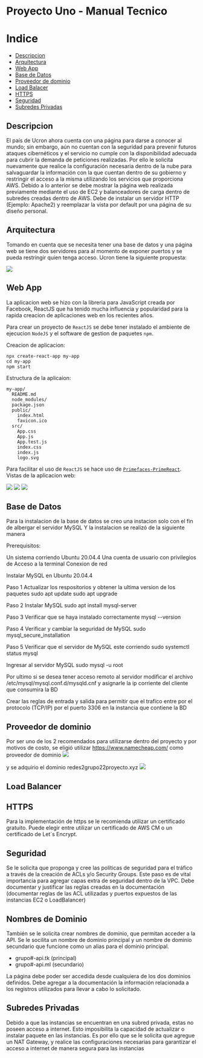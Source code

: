 # Proyecto Uno - Manual Tecnico

# Indice
* [Descripcion](#descripcion)
* [Arquitectura](#arquitectura)
* [Web App](#web-app)
* [Base de Datos](#base-de-datos)
* [Proveedor de dominio](#proveedor-de-dominio)
* [Load Balacer](#load-balancer)
* [HTTPS](#https)
* [Seguridad](#seguridad)
* [Subredes Privadas](#subredes-privadas)




## Descripcion

El país de Ucron ahora cuenta con una página para darse a conocer al mundo;
sin embargo, aún no cuentan con la seguridad para prevenir futuros ataques 
cibernéticos y el servicio no cumple con la disponibilidad adecuada para cubrir la
demanda de peticiones realizadas. 
Por ello le solicita nuevamente que realice la configuración necesaria dentro de
la nube para salvaguardar la información con la que cuentan dentro de su
gobierno y restringir el acceso a la misma utilizando los servicios que proporciona
AWS.
Debido a lo anterior se debe mostrar la página web
realizada previamente mediante el uso de EC2 y balanceadores de carga dentro
de subredes creadas dentro de AWS. Debe de instalar un servidor HTTP
(Ejemplo: Apache2) y reemplazar la vista por default por una página de su diseño
personal.


## Arquitectura

Tomando en cuenta que se necesita tener una base de datos y una página web
se tiene dos servidores para al momento de exponer puertos y
se pueda restringir quien tenga acceso.
Ucron tiene la siguiente propuesta:

<img src='./images/arquitectura.png' />

## Web App

La aplicacion web se hizo con la libreria para JavaScript creada por Facebook, ReactJS
que ha tenido mucha influencia y popularidad para la rapida creacion de aplicaciones web
en los recientes años.

Para crear un proyecto de `ReactJS` se debe tener instalado el ambiente de ejecucion `NodeJS` y
el software de gestion de paquetes `npm`.

Creacion de aplicacion:

```
npx create-react-app my-app
cd my-app
npm start
```

Estructura de la aplicaion:
```
my-app/
  README.md
  node_modules/
  package.json
  public/
    index.html
    favicon.ico
  src/
    App.css
    App.js
    App.test.js
    index.css
    index.js
    logo.svg
```

Para facilitar el uso de `ReactJS` se hace uso de [`Primefaces-PrimeReact`](https://www.primefaces.org/primereact/).
Vistas de la aplicacion web:

<img src='./images/img1.png' />

<img src='./images/img2.png' />

<img src='./images/img3.png' />

## Base de Datos
Para la instalacion de la base de datos se creo una instacion solo con el fin de albergar el servidor MySQL
Y la instalacion se realizó de la siguiente manera

Prerequisitos:

Un sistema corriendo Ubuntu 20.04.4
Una cuenta de usuario con privilegios de
Acceso a la terminal
Conexion de red

Instalar MySQL en Ubuntu 20.04.4

Paso 1 Actualizar los respositorios y obtener la ultima version de los paquetes
sudo apt update
sudo apt upgrade

Paso 2 Instalar MySQL
sudo apt install mysql-server

Paso 3 Verificar que se haya instalado correctamente
mysql --version

Paso 4 Verificar y cambiar la seguridad de MySQL
sudo mysql_secure_installation

Paso 5 Verificar que el servidor de MySQL este corriendo
sudo systemctl status mysql

Ingresar al servidor MySQL
sudo mysql -u root

Por ultimo si se desea tener acceso remoto al servidor modificar el archivo
/etc/mysql/mysql.conf.d/mysqld.cnf
y asignarle la ip corriente del cliente que consumira la BD

Crear las reglas de entrada y salida para permitir que el trafico entre por el
protocolo (TCP/IP) por el puerto 3306 en la instancia que contiene la BD


## Proveedor de dominio
Por ser uno de los 2 recomendados para utilizarse dentro del proyecto y por motivos de costo, se eligió utilizar
https://www.namecheap.com/ como proveedor de dominio 
<img src='./images/dominio2.png' />

y se adquirio el dominio redes2grupo22proyecto.xyz 
<img src='./images/dominio1.png' />


## Load Balancer


## HTTPS

Para la implementación de https se le recomienda utilizar un certificado gratuito.
Puede elegir entre utilizar un certificado de AWS CM o un certificado de Let´s
Encrypt.

## Seguridad

Se le solicita que proponga y cree las políticas de seguridad para el tráfico a
través de la creación de ACLs y/o Security Groups. Este paso es de vital
importancia para agregar capas extra de seguridad dentro de la VPC. Debe
documentar y justificar las reglas creadas en la documentación (documentar
reglas de las ACL utilizadas y puertos expuestos de las instancias EC2 o
LoadBalancer)

## Nombres de Dominio

También se le solicita crear nombres de dominio, que permitan acceder a la API.
Se le socilita un nombre de dominio principal y un nombre de dominio secundario
que funcione como un alias para el dominio principal.

* grupo#-api.tk (principal)
* grupo#-api.ml (secundario)

La página debe poder ser accedida desde cualquiera de los dos dominios
definidos. Debe agregar a la documentación la información relacionada a los
registros utilizados para llevar a cabo lo solicitado.

## Subredes Privadas

Debido a que las instancias se encuentran en una subred privada, estas no
poseen acceso a internet. Esto imposibilita la capacidad de actualizar o instalar
paquete en las instancias. Es por ello que se le solicita que agregue un NAT
Gateway, y realice las configuraciones necesarias para garantizar el acceso a
internet de manera segura para las instancias

